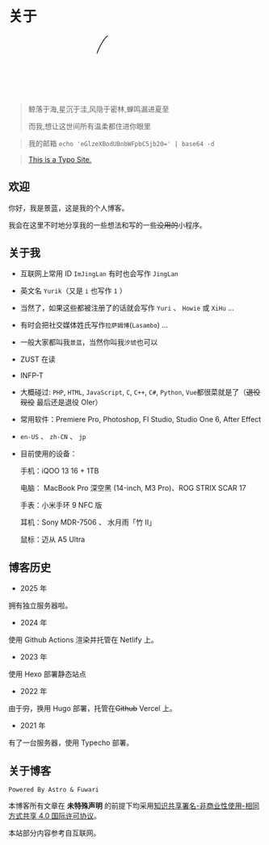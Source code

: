 # 关于

<div style="padding-bottom:3rem; text-align:center">
<svg xmlns="http://www.w3.org/2000/svg" width="50%" height="50%" viewBox="0 0 174 51">
        <style>
            @keyframes draw {
                to {
                    stroke-dashoffset: 0;
                }
            }
        </style>
        <foreignObject width="100%" height="100%">
        <div xmlns="http://www.w3.org/1999/xhtml" style="display: flex; align-items: center; height: 100%; justify-content: center;"><div style="display: inline-flex; align-items: center; margin: 0 -12px 0 2px;"><svg style="display: inline-block; width: 35px; height: 100%;"  xmlns="http://www.w3.org/2000/svg" fill="none" viewBox="0 0 35 51" height="51" width="35"><path stroke-dasharray="162" stroke-dashoffset="162" style="animation: draw 0.81s 0s forwards;" stroke="#000000" fill="none" stroke-linecap="round" stroke-linejoin="round" d="M16.8032 1.3594C12.7184 0.602171 -1.69718 28.9308 2.30381 28.3593C6.30481 27.7879 33.8032 2.8594 33.8032 2.8594C14.0741 30.0733 5.30273 48.8594 8.80324 49.8594C12.3037 50.8594 30.3027 19.8594 6.80324 39.8594"></path></svg></div><div style="display: inline-flex; align-items: center; margin: 0 -4.5px 0 0;"><svg style="display: inline-block; width: 13px; height: 100%;"  xmlns="http://www.w3.org/2000/svg" fill="none" viewBox="0 0 13 51" height="51" width="13"><path stroke-dasharray="28" stroke-dashoffset="28" style="animation: draw 0.14s 0.81s forwards;" stroke="#000000" fill="none" stroke-linecap="round" stroke-linejoin="round" d="M4.02467 23.277C3.02512 22.8065 0.89338 26.614 1.20215 28.0439C1.51091 29.4737 7.5177 23.0864 7.5177 23.0864C7.5177 23.0864 4.71947 27.0005 5.80301 28.3576C6.96087 28.8941 10.5935 24.8364 11.7727 24.2932"></path></svg></div><div style="display: inline-flex; align-items: center; margin: 0 -3px 0 -1px;"><svg style="display: inline-block; width: 13px; height: 100%;"  xmlns="http://www.w3.org/2000/svg" fill="none" viewBox="0 0 13 51" height="51" width="13"><path stroke-dasharray="24" stroke-dashoffset="24" style="animation: draw 0.12s 0.9500000000000001s forwards;" stroke="#000000" fill="none" stroke-linecap="round" stroke-linejoin="round" d="M4.04688 23.3381L1.02539 30.1005C7.1047 22.5828 11.8527 19.8132 11.2412 24.1654"></path></svg></div><div style="display: inline-flex; align-items: center; margin: 0 -3.5px 0 0;"><svg style="display: inline-block; width: 9px; height: 100%;"  xmlns="http://www.w3.org/2000/svg" fill="none" viewBox="0 0 9 51" height="51" width="9"><path stroke-dasharray="16" stroke-dashoffset="16" style="animation: draw 0.08s 1.07s forwards;" stroke="#000000" fill="none" stroke-linecap="round" stroke-linejoin="round" d="M3.7548 22.9229C2.60207 23.529 -0.752212 29.5295 1.61166 28.7618C3.97553 27.994 5.61205 25.8726 7.67374 24.721"></path></svg></div><div style="display: inline-flex; align-items: center; margin: 0 -6.5px 0 0;"><svg style="display: inline-block; width: 17px; height: 100%;"  xmlns="http://www.w3.org/2000/svg" fill="none" viewBox="0 0 17 51" height="51" width="17"><path stroke-dasharray="54" stroke-dashoffset="54" style="animation: draw 0.27s 1.1500000000000001s forwards;" stroke="#000000" fill="none" stroke-linecap="round" stroke-linejoin="round" d="M15.7207 6.04492C9.81615 15.6875 6.702 20.8513 1.7832 29.2278C6.71346 22.5005 7.97044 24.3967 8.53371 25.0963C6.93134 22.6684 3.19642 26.693 4.13275 27.9568C5.06907 29.2205 9.96155 26.6057 13.3705 24.8444"></path></svg></div><div style="width: 7px;"></div><div style="display: inline-flex; align-items: center; margin: 0 -5px 0 -6px;"><svg style="display: inline-block; width: 37px; height: 100%;"  xmlns="http://www.w3.org/2000/svg" fill="none" viewBox="0 0 37 51" height="51" width="37"><path stroke-dasharray="101" stroke-dashoffset="101" style="animation: draw 0.505s 1.4200000000000002s forwards;" stroke="#000000" fill="none" stroke-linecap="round" stroke-linejoin="round" d="M35.1522 7.2324C38.1612 -9.90171 5.01684 18.1833 1.44481 44.1581C-0.863382 60.9427 22.8446 32.2692 28.2295 28.4927"></path></svg></div><div style="display: inline-flex; align-items: center; margin: 0 -4px 0 0;"><svg style="display: inline-block; width: 13px; height: 100%;"  xmlns="http://www.w3.org/2000/svg" fill="none" viewBox="0 0 13 51" height="51" width="13"><path stroke-dasharray="36" stroke-dashoffset="36" style="animation: draw 0.18s 1.9250000000000003s forwards;" stroke="#000000" fill="none" stroke-linecap="round" stroke-linejoin="round" d="M5.99958 25C5.73591 21.1582 1.99899 25.5 1.49941 28C1.00013 30.5 7.65454 23.3545 7.65454 23.3545C3.5802 27.3691 3.29278 30.5313 4.09638 30.7478C5.08629 31.0263 12.2012 24.7466 12.2012 24.7466"></path></svg></div><div style="display: inline-flex; align-items: center; margin: 0 -6px 0 -6px;"><svg style="display: inline-block; width: 19px; height: 100%;"  xmlns="http://www.w3.org/2000/svg" fill="none" viewBox="0 0 19 51" height="51" width="19"><path stroke-dasharray="59" stroke-dashoffset="59" style="animation: draw 0.295s 2.1050000000000004s forwards;" stroke="#000000" fill="none" stroke-linecap="round" stroke-linejoin="round" d="M17.7207 13.1365C8.45405 23.5754 -1.22714 43.6967 2.45623 40.1666C6.13959 36.6365 12.1704 24.6314 8.13529 26.9287C6.46836 27.8777 12.1416 27.8273 15.3106 24.7416"></path></svg></div><div style="display: inline-flex; align-items: center; margin: 0 -4px 0 0;"><svg style="display: inline-block; width: 11px; height: 100%;"  xmlns="http://www.w3.org/2000/svg" fill="none" viewBox="0 0 11 51" height="51" width="11"><path stroke-dasharray="22" stroke-dashoffset="22" style="animation: draw 0.11s 2.4000000000000004s forwards;" stroke="#000000" fill="none" stroke-linecap="round" stroke-linejoin="round" d="M3.07713 25.3392C3.03314 27.7282 6.78706 24.9554 6.03999 23.505C4.44172 21.2653 -0.294204 28.3892 2.71291 28.2186C5.35941 27.9626 10.2422 24.7207 10.2422 24.7207"></path></svg></div></div></foreignObject></svg>
</div>

> 鲸落于海,星沉于洼,风隐于密林,蝉鸣漏进夏至
>
> 而我,想让这世间所有温柔都住进你眼里

> 我的邮箱 `echo 'eGlzeXBodUBnbWFpbC5jb20=' | base64 -d`

> [This is a Typo Site.](https://github.com/The-Typo)

## 欢迎

你好，我是景蓝，这是我的个人博客。

我会在这里不时地分享我的一些想法和写的一些~~没用的~~小程序。

## 关于我

- 互联网上常用 ID `ImJingLan` 有时也会写作 `JingLan`

- 英文名 `Yurik`（又是 `i` 也写作 `1` ）

- 当然了，如果这些都被注册了的话就会写作 `Yuri` 、 `Howie` 或 `XiHu` ...

- 有时会把社交媒体姓氏写作`拉萨姆博`(`Lasambo`) ...

- 一般大家都叫我`景蓝`，当然你叫我`汐琥`也可以

- ZUST 在读

- INFP-T

- 大概碰过: `PHP`, `HTML`, `JavaScript`, `C`, `C++`, `C#`, `Python`, `Vue`都很菜就是了（~~退役~~ ~~现役~~ 最后还是退役 OIer）

- 常用软件：Premiere Pro, Photoshop, Fl Studio, Studio One 6, After Effect

- `en-US` 、 `zh-CN` 、 `jp`

- 目前使用的设备：

  手机：iQOO 13 16 + 1TB

  电脑： MacBook Pro 深空黑 (14-inch, M3 Pro)、ROG STRIX SCAR 17

  手表：小米手环 9 NFC 版

  耳机：Sony MDR-7506 、 水月雨「竹 II」

  鼠标：迈从 A5 Ultra

## 博客历史

- 2025 年

拥有独立服务器啦。

- 2024 年

使用 Github Actions 渲染并托管在 Netlify 上。

- 2023 年

使用 Hexo 部署静态站点

- 2022 年

由于~~穷~~，换用 Hugo 部署，托管在~~Github~~ Vercel 上。

- 2021 年

有了一台服务器，使用 Typecho 部署。

## 关于博客

`Powered By Astro & Fuwari`

本博客所有文章在 **未特殊声明** 的前提下均采用[知识共享署名-非商业性使用-相同方式共享 4.0 国际许可协议](http://creativecommons.org/licenses/by-nc-sa/4.0/)。

本站部分内容参考自互联网。


